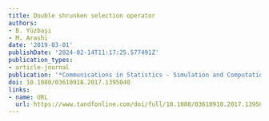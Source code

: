 ```yaml
---
title: Double shrunken selection operator
authors:
- B. Yüzbaşı
- M. Arashi
date: '2019-03-01'
publishDate: '2024-02-14T11:17:25.577491Z'
publication_types:
- article-journal
publication: '*Communications in Statistics - Simulation and Computation*'
doi: 10.1080/03610918.2017.1395040
links:
- name: URL
  url: https://www.tandfonline.com/doi/full/10.1080/03610918.2017.1395040
---
```

